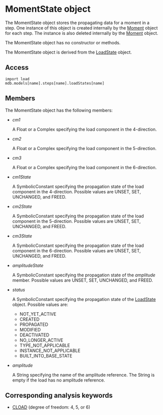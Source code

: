 # MomentState object

The MomentState object stores the propagating data for a moment in a step. One instance of this object is created internally by the [Moment](https://help.3ds.com/2022/english/DSSIMULIA_Established/SIMACAEKERRefMap/simaker-c-momentpyc.htm?ContextScope=all) object for each step. The instance is also deleted internally by the [Moment](https://help.3ds.com/2022/english/DSSIMULIA_Established/SIMACAEKERRefMap/simaker-c-momentpyc.htm?ContextScope=all) object.

The MomentState object has no constructor or methods.

The MomentState object is derived from the [LoadState](https://help.3ds.com/2022/english/DSSIMULIA_Established/SIMACAEKERRefMap/simaker-c-loadstatepyc.htm?ContextScope=all) object.

## Access

```
import load
mdb.models[name].steps[name].loadStates[name]
```

## Members

The MomentState object has the following members:

- *cm1*

  A Float or a Complex specifying the load component in the 4-direction.

- *cm2*

  A Float or a Complex specifying the load component in the 5-direction.

- *cm3*

  A Float or a Complex specifying the load component in the 6-direction.

- *cm1State*

  A SymbolicConstant specifying the propagation state of the load component in the 4-direction. Possible values are UNSET, SET, UNCHANGED, and FREED.

- *cm2State*

  A SymbolicConstant specifying the propagation state of the load component in the 5-direction. Possible values are UNSET, SET, UNCHANGED, and FREED.

- *cm3State*

  A SymbolicConstant specifying the propagation state of the load component in the 6-direction. Possible values are UNSET, SET, UNCHANGED, and FREED.

- *amplitudeState*

  A SymbolicConstant specifying the propagation state of the *amplitude* member. Possible values are UNSET, SET, UNCHANGED, and FREED.

- *status*

  A SymbolicConstant specifying the propagation state of the [LoadState](https://help.3ds.com/2022/english/DSSIMULIA_Established/SIMACAEKERRefMap/simaker-c-loadstatepyc.htm?ContextScope=all) object. Possible values are:

  - NOT_YET_ACTIVE
  - CREATED
  - PROPAGATED
  - MODIFIED
  - DEACTIVATED
  - NO_LONGER_ACTIVE
  - TYPE_NOT_APPLICABLE
  - INSTANCE_NOT_APPLICABLE
  - BUILT_INTO_BASE_STATE

- *amplitude*

  A String specifying the name of the amplitude reference. The String is empty if the load has no amplitude reference.



## Corresponding analysis keywords

- [CLOAD](https://help.3ds.com/2022/english/DSSIMULIA_Established/SIMACAEKEYRefMap/simakey-r-cload.htm?ContextScope=all#simakey-r-cload) (degree of freedom: 4, 5, or 6)